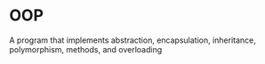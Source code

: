 # OOP
A program that implements abstraction, encapsulation, inheritance, polymorphism, methods, and overloading
